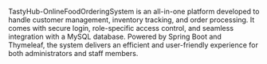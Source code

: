 TastyHub-OnlineFoodOrderingSystem is an all-in-one platform developed to handle customer management, inventory tracking, and order processing. It comes with secure login, role-specific access control, and seamless integration with a MySQL database. Powered by Spring Boot and Thymeleaf, the system delivers an efficient and user-friendly experience for both administrators and staff members.
